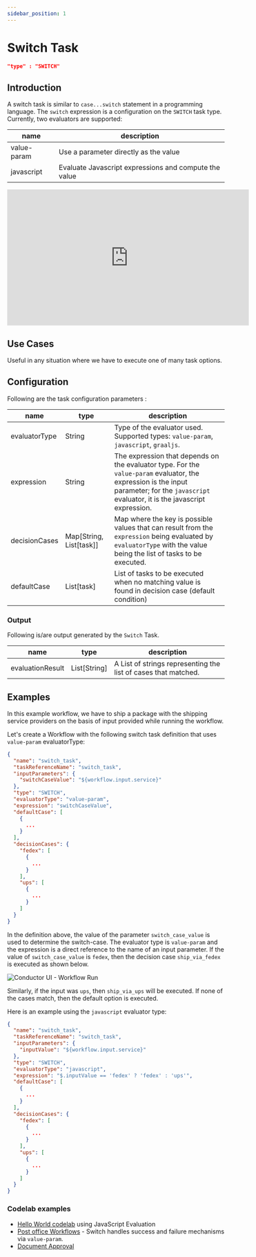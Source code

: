 ```yaml
---
sidebar_position: 1
---
```


# Switch Task

```json
"type" : "SWITCH"
```
## Introduction

A switch task is similar to `case...switch` statement in a programming language. The `switch` expression is
a configuration on the `SWITCH` task type. Currently, two evaluators are supported:

|name|description|
|---|---|
| value-param | Use a parameter directly as the value |
| javascript | Evaluate Javascript expressions and compute the value |

<p align="center"><iframe width="560" height="315" src="https://www.youtube.com/embed/EpzdGDMSYYA" title="YouTube video player" frameborder="0" allow="accelerometer; autoplay; clipboard-write; encrypted-media; gyroscope; picture-in-picture" allowfullscreen></iframe></p>

## Use Cases

Useful in any situation where we have to execute one of many task options.


## Configuration

Following are the task configuration parameters :

|name|type|description|
|---|---|---|
|evaluatorType|String|Type of the evaluator used. Supported types: `value-param`, `javascript`, `graaljs`.|
|expression|String|The expression that depends on the evaluator type. For the `value-param` evaluator, the expression is the input parameter; for the `javascript` evaluator, it is the javascript expression.|
|decisionCases|Map[String, List[task]]|Map where the key is possible values that can result from the `expression` being evaluated by `evaluatorType` with the value being the list of tasks to be executed.|
|defaultCase|List[task]|List of tasks to be executed when no matching value is found in decision case (default condition)|

### Output

Following is/are output generated by the `Switch` Task.

|name|type|description|
|---|---|---|
|evaluationResult|List[String]|A List of strings representing the list of cases that matched.|


## Examples

In this example workflow, we have to ship a package with the shipping service providers on the basis of input provided
while running the workflow.

Let's create a Workflow with the following switch task definition that uses `value-param` evaluatorType:

```json
{
  "name": "switch_task",
  "taskReferenceName": "switch_task",
  "inputParameters": {
    "switchCaseValue": "${workflow.input.service}"
  },
  "type": "SWITCH",
  "evaluatorType": "value-param",
  "expression": "switchCaseValue",
  "defaultCase": [
    {
      ...
    }
  ],
  "decisionCases": {
    "fedex": [
      {
        ...
      }
    ],
    "ups": [
      {
        ...
      }
    ]
  }
}
```

In the definition above, the value of the parameter `switch_case_value`
is used to determine the switch-case. The evaluator type is `value-param` and the expression is a direct reference to
the name of an input parameter. If the value of `switch_case_value` is `fedex`, then the decision case `ship_via_fedex` is
executed as shown below.

![Conductor UI - Workflow Run](/img/tutorial/Switch_Fedex.png)

Similarly, if the input was `ups`, then `ship_via_ups` will be executed. If none of the cases match, then the
default option is executed.

Here is an example using the `javascript` evaluator type:

```json
{
  "name": "switch_task",
  "taskReferenceName": "switch_task",
  "inputParameters": {
    "inputValue": "${workflow.input.service}"
  },
  "type": "SWITCH",
  "evaluatorType": "javascript",
  "expression": "$.inputValue == 'fedex' ? 'fedex' : 'ups'",
  "defaultCase": [
    {
      ...
    }
  ],
  "decisionCases": {
    "fedex": [
      {
        ...
      }
    ],
    "ups": [
      {
        ...
      }
    ]
  }
}
```

### Codelab examples
* [Hello World codelab](/content/docs/codelab/helloworld5) using JavaScript Evaluation
* [Post office Workflows](/content/docs/usecases/US_post_office) - Switch handles success and failure mechanisms via `value-param`.
* [Document Approval](/content/docs/usecases/document_approvals)
